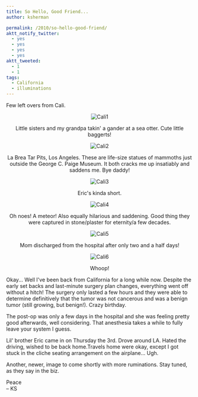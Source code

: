 ```yaml
---
title: So Hello, Good Friend...
author: ksherman

permalink: /2010/so-hello-good-friend/
aktt_notify_twitter:
  - yes
  - yes
  - yes
  - yes
aktt_tweeted:
  - 1
  - 1
tags:
  - California
  - illuminations
---
```


Few left overs from Cali.

<p style="text-align: center;">
  <img class="aligncenter" src="https://s3-us-west-2.amazonaws.com/assets.kshermphoto.com/2010PostsImages/06-JUN/EndCali_01.jpg" alt="Cali1" />
</p>

<p style="text-align: center;">
  Little sisters and my grandpa takin' a gander at a sea otter. Cute little baggerts!
</p>

<p style="text-align: center;">
  <img class="aligncenter" src="https://s3-us-west-2.amazonaws.com/assets.kshermphoto.com/2010PostsImages/06-JUN/EndCali_02.jpg" alt="Cali2" />
</p>

<p style="text-align: center;">
  La Brea Tar Pits, Los Angeles. These are life-size statues of mammoths just outside the George C. Paige Museum. It both cracks me up insatiably and saddens me. Bye daddy!
</p>

<p style="text-align: center;">
  <img class="aligncenter" src="https://s3-us-west-2.amazonaws.com/assets.kshermphoto.com/2010PostsImages/06-JUN/EndCali_03.jpg" alt="Cali3" />
</p>

<p style="text-align: center;">
  Eric's kinda short.
</p>

<p style="text-align: center;">
  <img class="aligncenter" src="https://s3-us-west-2.amazonaws.com/assets.kshermphoto.com/2010PostsImages/06-JUN/EndCali_04.jpg" alt="Cali4" />
</p>

<p style="text-align: center;">
  Oh noes! A meteor! Also equally hilarious and saddening. Good thing they were captured in stone/plaster for eternity/a few decades.
</p>

<p style="text-align: center;">
  <img class="aligncenter" src="https://s3-us-west-2.amazonaws.com/assets.kshermphoto.com/2010PostsImages/06-JUN/EndCali_05.jpg" alt="Cali5" />
</p>

<p style="text-align: center;">
  Mom discharged from the hospital after only two and a half days!
</p>

<p style="text-align: center;">
  <img class="aligncenter" src="https://s3-us-west-2.amazonaws.com/assets.kshermphoto.com/2010PostsImages/06-JUN/EndCali_06.jpg" alt="Cali6" />
</p>

<p style="text-align: center;">
  Whoop!
</p>

Okay... Well I've been back from California for a long while now. Despite the early set backs and last-minute surgery plan changes, everything went off without a hitch! The surgery only lasted a few hours and they were able to determine definitively that the tumor was not cancerous and was a benign tumor (still growing, but benign!). Crazy birthday.

The post-op was only a few days in the hospital and she was feeling pretty good afterwards, well considering. That anesthesia takes a while to fully leave your system I guess.

Lil' brother Eric came in on Thursday the 3rd. Drove around LA. Hated the driving, wished to be back home.Travels home were okay, except I got stuck in the cliche seating arrangement on the airplane... Ugh.

Another, newer, image to come shortly with more ruminations. Stay tuned, as they say in the biz.

Peace\
– KS
